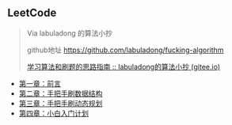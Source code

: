 ## LeetCode

> Via labuladong 的算法小抄
>
> github地址 https://github.com/labuladong/fucking-algorithm
>
> [学习算法和刷题的思路指南 :: labuladong的算法小抄 (gitee.io)](https://labuladong.gitee.io/algo/1/2/)

* [第一章：前言](chapter1.md)
* [第二章：手把手刷数据结构](chapter2.md)
* [第三章：手把手刷动态规划](chapter3.md)
* [第四章：小白入门计划](chapter4.md)

